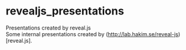 revealjs_presentations
======================

Presentations created by reveal.js<br />
Some internal presentations created by (http://lab.hakim.se/reveal-js)[reveal.js].<br />

